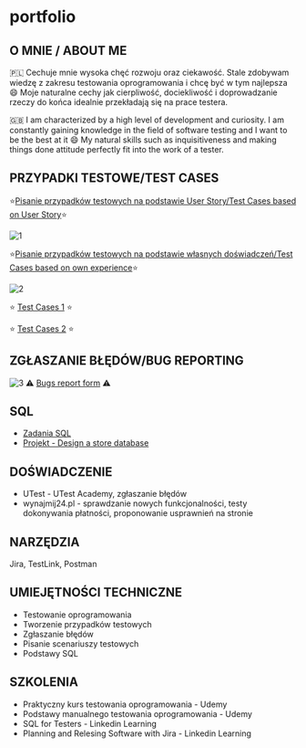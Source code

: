 # portfolio
## O MNIE / ABOUT ME
🇵🇱 Cechuje mnie wysoka chęć rozwoju oraz ciekawość. Stale zdobywam wiedzę z zakresu testowania oprogramowania i chcę być w tym najlepsza 😄 Moje naturalne cechy jak cierpliwość, dociekliwość i doprowadzanie rzeczy do końca idealnie przekładają się na prace testera. 

:uk: I am characterized by a high level of development and curiosity. I am constantly gaining knowledge in the field of software testing and I want to be the best at it 😄 My natural skills such as inquisitiveness and making things done attitude perfectly fit into the work of a tester.

## PRZYPADKI TESTOWE/TEST CASES
:star:[Pisanie przypadków testowych na podstawie User Story/Test Cases based on User Story](https://docs.google.com/spreadsheets/d/1-Dj80wkALCH8KBuQ29N2KECa2NDwgw8WnTxP4ZWfpWk/edit?usp=sharing):star:

![1](https://user-images.githubusercontent.com/111735785/204828905-9c7e8684-2bd7-436e-a1d3-03cc99a13bc5.png)

:star:[Pisanie przypadków testowych na podstawie własnych doświadczeń/Test Cases based on own experience](https://docs.google.com/spreadsheets/d/1ODxihziU5m2tb20uDvOwaoL5wxrzwVlxP9sjnpPxkyo/edit?usp=sharing):star:

![2](https://user-images.githubusercontent.com/111735785/204838624-047c0c08-6f02-44d4-a547-81147fdaca0e.png)

:star: [Test Cases 1](https://docs.google.com/spreadsheets/d/1oNwOBzpA_U65f6R__Apm8b5xdBkZ41dkI4d_ylCyj5s/edit?usp=sharing) :star:

:star: [Test Cases 2](https://docs.google.com/spreadsheets/d/1hRTYRFDygDu-V6alVXS_5JpHeRMnGfzrYfV8-87alJo/edit?usp=sharing) :star:


## ZGŁASZANIE BŁĘDÓW/BUG REPORTING
![3](https://user-images.githubusercontent.com/111735785/204843597-eef20955-f1f7-432c-8b19-89f47c76e3d3.png)
:warning: [Bugs report form](https://docs.google.com/spreadsheets/d/1U8Bh0KyETTUE7Mf0jU0vUi0RGXZp-Rfft83FZrztyz4/edit?usp=sharing) :warning:


## SQL
* [Zadania SQL](https://docs.google.com/document/d/1ydjXuTx8lMT4rZim0F9IFMoRpc9V0wluL6q9B7lQI8c/edit?usp=sharing)
* [Projekt - Design a store database](https://docs.google.com/document/d/1wEYZYxV_jjCNNVmU6HDgv09Uwh76LDX2Q58e-_iU4nc/edit?usp=sharing)

## DOŚWIADCZENIE 
* UTest - UTest Academy, zgłaszanie błędów
* wynajmij24.pl - sprawdzanie nowych funkcjonalności, testy dokonywania płatności, proponowanie usprawnień na stronie 
## NARZĘDZIA
Jira, TestLink, Postman
## UMIEJĘTNOŚCI TECHNICZNE
* Testowanie oprogramowania
* Tworzenie przypadków testowych
* Zgłaszanie błędów
* Pisanie scenariuszy testowych
* Podstawy SQL
## SZKOLENIA
* Praktyczny kurs testowania oprogramowania - Udemy
* Podstawy manualnego testowania oprogramowania - Udemy
* SQL for Testers - Linkedin Learning
* Planning and Relesing Software with Jira - Linkedin Learning
